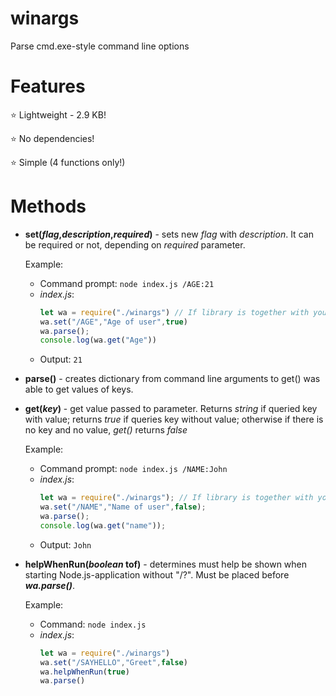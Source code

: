 # winargs
Parse cmd.exe-style command line options

# Features
⭐ Lightweight - 2.9 KB!

⭐ No dependencies!

⭐ Simple (4 functions only!)

# Methods
* **set(*flag*,*description*,*required*)** - sets new *flag* with *description*. It can be required or not, depending on *required* parameter.

  Example:
  * Command prompt: `node index.js /AGE:21`
  * *index.js*:
    ```javascript
    let wa = require("./winargs") // If library is together with your project
    wa.set("/AGE","Age of user",true)
    wa.parse();
    console.log(wa.get("Age"))
    ```
  * Output: `21`
 
* **parse()** - creates dictionary from command line arguments to get() was able to get values of keys.

* **get(*key*)** - get value passed to parameter. Returns *string* if queried key with value; returns *true* if queries key without value; otherwise if there is no key and no value, *get()* returns *false*

  Example:
  * Command prompt: `node index.js /NAME:John`
  * *index.js*:
    ```javascript
    let wa = require("./winargs"); // If library is together with your project
    wa.set("/NAME","Name of user",false);
    wa.parse();
    console.log(wa.get("name"));
    ```
  * Output: `John`
 
* **helpWhenRun(_boolean_ tof)** - determines must help be shown when starting Node.js-application without "/?". Must be placed before **_wa.parse()_**.

  Example:
  * Command: `node index.js`
  * *index.js*:
    ```javascript
    let wa = require("./winargs")
    wa.set("/SAYHELLO","Greet",false)
    wa.helpWhenRun(true)
    wa.parse()
    ```
